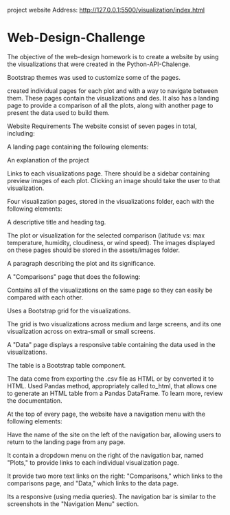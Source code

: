 project website Address: http://127.0.0.1:5500/visualization/index.html
# Web-Design-Challenge

The objective of the web-design homework is to create a website by using the visualizations that were created in the Python-API-Chalenge.

Bootstrap themes was used to customize some of the pages.

created individual pages for each plot and with a way to navigate between them. These pages contain the visualizations and des. It also has a landing page to provide a comparison of all the plots, along with another page to present the data used to build them.

Website Requirements
The website consist of seven pages in total, including:

A landing page containing the following elements:

An explanation of the project

Links to each visualizations page. There should be a sidebar containing preview images of each plot. Clicking an image should take the user to that visualization.

Four visualization pages, stored in the visualizations folder, each with the following elements:

A descriptive title and heading tag.

The plot or visualization for the selected comparison (latitude vs: max temperature, humidity, cloudiness, or wind speed). The images displayed on these pages should be stored in the assets/images folder.

A paragraph describing the plot and its significance.

A "Comparisons" page that does the following:

Contains all of the visualizations on the same page so they can easily be compared with each other.

Uses a Bootstrap grid for the visualizations.

The grid is two visualizations across medium and large screens, and its one visualization across on extra-small or small screens.


A "Data" page displays a responsive table containing the data used in the visualizations.

The table is a Bootstrap table component.

The data come from exporting the .csv file as HTML or by converted it to HTML. Used Pandas method, appropriately called to_html, that allows one to generate an HTML table from a Pandas DataFrame. To learn more, review the documentation.

At the top of every page, the website have a navigation menu with the following elements:


Have the name of the site on the left of the navigation bar, allowing users to return to the landing page from any page.


It contain a dropdown menu on the right of the navigation bar, named "Plots," to provide links to each individual visualization page.


It provide two more text links on the right: "Comparisons," which links to the comparisons page, and "Data," which links to the data page.


Its a responsive (using media queries). The navigation bar is similar to the screenshots in the "Navigation Menu" section.

